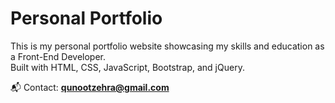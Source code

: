 # Personal Portfolio

This is my personal portfolio website showcasing my skills and education as a Front-End Developer.  
Built with HTML, CSS, JavaScript, Bootstrap, and jQuery.  

📬 Contact: **qunootzehra@gmail.com**
